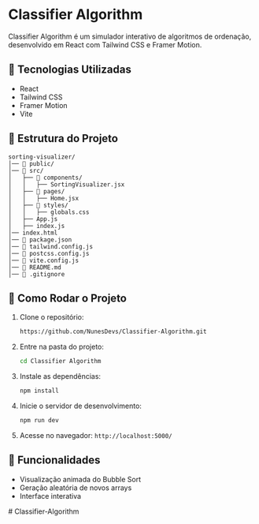 # Classifier Algorithm

Classifier Algorithm é um simulador interativo de algoritmos de ordenação, desenvolvido em React com Tailwind CSS e Framer Motion.

## 🚀 Tecnologias Utilizadas
- React
- Tailwind CSS
- Framer Motion
- Vite

## 📂 Estrutura do Projeto
```
sorting-visualizer/
│── 📂 public/
│── 📂 src/
│   ├── 📂 components/
│   │   ├── SortingVisualizer.jsx
│   ├── 📂 pages/
│   │   ├── Home.jsx
│   ├── 📂 styles/
│   │   ├── globals.css
│   ├── App.js
│   ├── index.js
│── index.html
│── 📄 package.json
│── 📄 tailwind.config.js
│── 📄 postcss.config.js
│── 📄 vite.config.js
│── 📄 README.md
│── 📄 .gitignore
```

## 🔧 Como Rodar o Projeto
1. Clone o repositório:
   ```sh
   https://github.com/NunesDevs/Classifier-Algorithm.git
   ```
2. Entre na pasta do projeto:
   ```sh
   cd Classifier Algorithm
   ```
3. Instale as dependências:
   ```sh
   npm install
   ```
4. Inicie o servidor de desenvolvimento:
   ```sh
   npm run dev
   ```
5. Acesse no navegador: `http://localhost:5000/`

## 📌 Funcionalidades
- Visualização animada do Bubble Sort
- Geração aleatória de novos arrays
- Interface interativa


#   C l a s s i f i e r - A l g o r i t h m 
 
 
